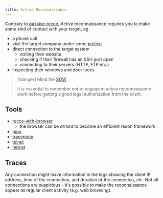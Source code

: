 ```yaml
---
title: Active Reconnaissance
---
```


Contrary to [passive-recce](/Knowledge/OffSec/pentesting/recce/passive-recce.md), _Active_ reconnaissance requires you to make some kind of contact with your target, eg.

- a phone call
- visit the target company under some [pretext](/pretext)
- direct connection to the target system
  - visiting their website
  - checking if their firewall has an SSH port open
  - connecting to their servers (HTTP, FTP etc.)
- inspecting their windows and door locks

> [!danger] Mind the [SOW](/Knowledge/OffSec/pentesting/SOW.md)
>
> It is essential to remember not to engage in active reconnaissance work before getting signed legal authorization from the client.

## Tools

- [recce-with-browser](/Knowledge/OffSec/pentesting/recce/recce-with-browser.md)
  - the browser can be _armed_ to become an efficient recon framework
- [ping](/Knowledge/OffSec/tools/ping.md)
- [traceroute](/Knowledge/OffSec/tools/traceroute.md)
- [telnet](/Knowledge/OffSec/tools/telnet.md)
- [netcat](/Knowledge/OffSec/tools/netcat.md)

## Traces

Any connection might leave information in the logs showing the client IP address, time of the connection, and duration of the connection, etc. Not all connections are suspicious - it's possible to make the reconnaissance appear as regular client activity (e.g. web browsing).
